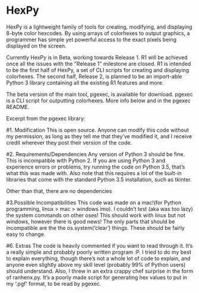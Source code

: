 # HexPy

HexPy is a lightweight family of tools for creating, modifying, and displaying 8-byte color hexcodes. By using arrays of colorhexes to output graphics, a programmer has simple yet powerful access to the exact pixels being displayed on the screen. 

Currently HexPy is in Beta, working towards Release 1. R1 will be achieved once all the issues with the "Release 1" milestone are closed. R1 is intended to be the first half of HexPy, a set of CLI scripts for creating and displaying colorhexes. The second half, Release 2, is planned to be an import-able Python 3 library containing all the existing R1 features and more.

The beta version of the main tool, pgexec, is available for download. pgexec is a CLI script for outputting colorhexes. More info below and in the pgexec README.


Excerpt from the pgexec library:

#1. Modification
This is open source. Anyone can modify this code without my permission, as long as they tell me that they’ve modified it, and I receive credit wherever they post their version of the code.

#2. Requirements/Dependencies
Any version of Python 3 should be fine. This is incompatible with Python 2. If you are using Python 3 and experience errors or problems, try running the code on Python 3.5, that’s what this was made with. Also note that this requires a lot of the built-in libraries that come with the standard Python 3.5 installation, such as tkinter.

Other than that, there are no dependencies

#3.Possible Incompatibilities
This code was made on a mac!(for Python programming, linux > mac > windows imo). I couldn’t test (aka was too lazy) the system commands on other oses! This should work with linux but not windows, however there is good news! The only parts that should be incompatible are the the os.system(‘clear’) things. These should be fairly easy to change.

#6. Extras
The code is heavily commented if you want to read through it. It’s a really simple and probably poorly written program :P. I tried to do my best to explain everything, though there’s not a whole lot of code to explain, and anyone even slightly above my skill level (probably 99% of Python users) should understand. Also, I threw in an extra crappy chef surprise in the form of ranhenx.py. It’s a poorly made script for generating hex values to put in my ‘.pgf’ format, to be read by pgexec. 
